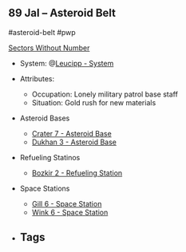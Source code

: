 ## 89 Jal &ndash; Asteroid Belt

#asteroid-belt #pwp 

[Sectors Without Number](https://sectorswithoutnumber.com/sector/bfDcBzTtgpeyLUfwzjio/asteroidBelt/69rT77ILESXuumwvxtjf)

- System: @[Leucipp - System](../../../Gaming/StarsWithoutNumber/PiratesWithoutPlunder/Leucipp%20-%20System.md)

- Attributes:
   -   Occupation: Lonely military patrol base staff
   -   Situation: Gold rush for new materials

- Asteroid Bases
	- [Crater 7 - Asteroid Base](../../../Gaming/StarsWithoutNumber/PiratesWithoutPlunder/Crater%207%20-%20Asteroid%20Base.md)
	- [Dukhan 3 - Asteroid Base](../../../Gaming/StarsWithoutNumber/PiratesWithoutPlunder/Dukhan%203%20-%20Asteroid%20Base.md)
- Refueling Statinos
	- [Bozkir 2 - Refueling Station](../../../Gaming/StarsWithoutNumber/PiratesWithoutPlunder/Bozkir%202%20-%20Refueling%20Station.md)
- Space Stations
	- [Gill 6 - Space Station](../../../Gaming/StarsWithoutNumber/PiratesWithoutPlunder/Gill%206%20-%20Space%20Station.md)
	- [Wink 6 - Space Station](../../../Gaming/StarsWithoutNumber/PiratesWithoutPlunder/Wink%206%20-%20Space%20Station.md)
- Tags
   - 

